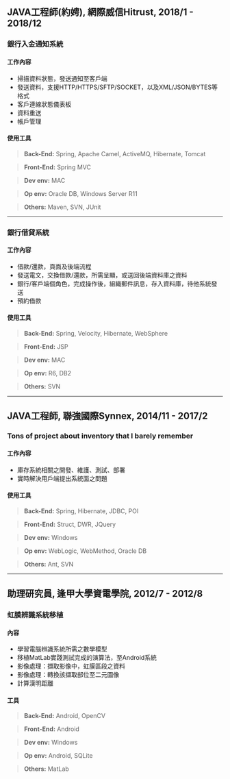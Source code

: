 JAVA工程師(約娉), 網際威信Hitrust, 2018/1 - 2018/12
---
### 銀行入金通知系統
#### 工作內容
- 掃描資料狀態，發送通知至客戶端
- 發送資料，支援HTTP/HTTPS/SFTP/SOCKET，以及XML/JSON/BYTES等格式
- 客戶連線狀態儀表板
- 資料重送
- 帳戶管理

#### 使用工具
>**Back-End:** Spring, Apache Camel, ActiveMQ, Hibernate, Tomcat

>**Front-End:** Spring MVC   

>**Dev env:** MAC

>**Op env:** Oracle DB, Windows Server R11

>**Others:** Maven, SVN, JUnit

---

### 銀行借貸系統
#### 工作內容
- 借款/還款，頁面及後端流程
- 發送電文，交換借款/還款，所需呈顯，或送回後端資料庫之資料
- 銀行/客戶端個角色，完成操作後，組織郵件訊息，存入資料庫，待他系統發送
- 預約借款

#### 使用工具

>**Back-End:** Spring, Velocity, Hibernate, WebSphere

>**Front-End:** JSP   

>**Dev env:** MAC

>**Op env:** R6, DB2

>**Others:** SVN

---
JAVA工程師, 聯強國際Synnex, 2014/11 - 2017/2
---
### Tons of project about inventory that I barely remember
#### 工作內容
- 庫存系統相關之開發、維護、測試、部署
- 實時解決用戶端提出系統面之問題

#### 使用工具
>**Back-End:** Spring, Hibernate, JDBC, POI

>**Front-End:** Struct, DWR, JQuery   

>**Dev env:** Windows

>**Op env:** WebLogic, WebMethod, Oracle DB

>**Others:** Ant, SVN

---
助理研究員, 逢甲大學資電學院, 2012/7 - 2012/8
---
### 虹膜辨識系統移植
#### 內容
- 學習電腦辨識系統所需之數學模型
- 移植MatLab實踐測試完成的演算法，至Android系統
- 影像處理：擷取影像中，虹膜區段之資料
- 影像處理：轉換該擷取部位至二元圖像
- 計算漢明距離

#### 工具
>**Back-End:** Android, OpenCV

>**Front-End:** Android   

>**Dev env:** Windows

>**Op env:** Android, SQLite

>**Others:** MatLab